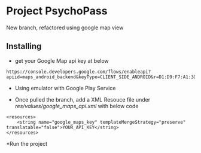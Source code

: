 # Project PsychoPass
New branch, refactored using google map view

## Installing
* get your Google Map api key at below
```
https://console.developers.google.com/flows/enableapi?apiid=maps_android_backend&keyType=CLIENT_SIDE_ANDROID&r=D1:D9:F7:A1:3D:F0:2E:E1:4A:C7:7A:96:6C:60:F7:18:54:28:77:6B%3Bca.bcit
```
* Using emulator with Google Play Service

* Once pulled the branch, add a XML Resouce file under *res/values/google_maps_api.xml* with below code
```
<resources>
    <string name="google_maps_key" templateMergeStrategy="preserve" translatable="false">YOUR_API_KEY</string>
</resources>
```

*Run the project